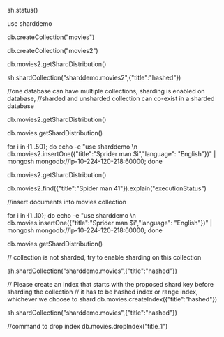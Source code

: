 

sh.status()


use sharddemo

db.createCollection("movies")

db.createCollection("movies2")

db.movies2.getShardDistribution()

sh.shardCollection("sharddemo.movies2",{"title":"hashed"})


//one database can have multiple collections, sharding is enabled on database, 
//sharded and unsharded collection can co-exist in a sharded database

db.movies2.getShardDistribution()

db.movies.getShardDistribution()


for i in {1..50}; do echo -e "use sharddemo \n db.movies2.insertOne({\"title\":\"Sprider man $i\",\"language\": \"English\"})" | mongosh mongodb://ip-10-224-120-218:60000; done


db.movies2.getShardDistribution()

db.movies2.find({"title":"Spider man 41"}).explain("executionStatus")


//insert documents into movies collection

for i in {1..10}; do echo -e "use sharddemo \n db.movies.insertOne({\"title\":\"Sprider man $i\",\"language\": \"English\"})" | mongosh mongodb://ip-10-224-120-218:60000; done

db.movies.getShardDistribution()

// collection is not sharded, try to enable sharding on this collection

sh.shardCollection("sharddemo.movies",{"title":"hashed"})

// Please create an index that starts with the proposed shard key before sharding the collection
// it has to be hashed index or range index, whichever we choose to shard
db.movies.createIndex({"title":"hashed"})

sh.shardCollection("sharddemo.movies",{"title":"hashed"})

//command to drop index
db.movies.dropIndex("title_1")


